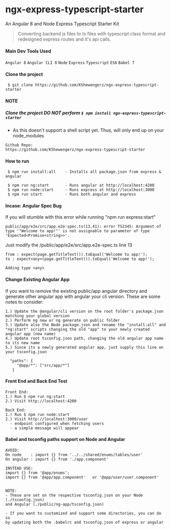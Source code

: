 # ngx-express-typescript-starter
An Angular 8 and Node Express Typescript Starter Kit

> Converting backend js files to ts files with typescript class format and redesigned express routes and it's api calls.


#### Main Dev Tools Used
`Angular 8` `Angular CLI 8` `Node` `Express` `Typescript` `ES6` `Babel 7`

#### Clone the project
` $ git clone https://github.com/KShewengerz/ngx-express-typescript-starter`

#### NOTE
##### Clone the project DO NOT perform `$ npm install ngx-express-typescript-starter` 
- As this doesn't support a shell script yet. Thus, will only end up on your node_modules


```
Github Repo:
https://github.com/KShewengerz/ngx-express-typescript-starter
```


#### How to run

````
 $ npm run install:all    - Installs all package.json from express & angular
 
 $ npm run ng:start       - Runs angular at http://localhost:4200
 $ npm run node:start     - Runs express at http://localhost:3000
 $ npm run start          - Runs both angular and express
````

#### Incase: Angular Spec Bug
If you will stumble with this error while running "npm run express:start"

```
public/app/e2e/src/app.e2e-spec.ts(13,41): error TS2345: Argument of type '"Welcome to app!"' is not assignable to parameter of type 'Expected<Promise<string>>'.
```

Just modify the /public/app/e2e/src/app.e2e-spec.ts line 13 

```
from : expect(page.getTitleText()).toEqual('Welcome to app!');
to : expect<any>(page.getTitleText()).toEqual('Welcome to app!');

Adding type <any>
```

#### Change Existing Angular App 
If you want to remove the existing public/app angular directory and generate other angular app with angular your cli version. These are some notes to consider:

```
1.) Update the @angular/cli version on the root folder's package.json matching your global version
2.) Perform ng new or ng generate on public folder
3.) Update also the Node package.json and rename the "install:all" and "ng:start" scripts changing the old "app" to your newly created angular app (new name) 
4.) Update root tsconfig.json path, changing the old angular app name to its new name
5.) Since its a newly generated angular app, just supply this line on your tsconfig.json
  
  "paths": {
     "@app/*": ["src/app/*"]
   }
```

#### Front End and Back End Test

```
Front End:
1.) Run $ npm run ng:start
2.) Visit http://localhost:4200

Back End:
1.) Run $ npm run node:start
2.) Visit http://localhost:3000/user 
  - endpoint configured when fetching users 
  - a simple message will appear
```

#### Babel and tsconfig paths support on Node and Angular

```
AVOID:
On node    : import {} from '../../shared/enums/tables/user'
On angular : import {} from './app.component'

INSTEAD USE:
import {} from '@app/enums';
import {} from '@app/app.component'   or '@app/user/user.component'


NOTE:
- These are set on the respective tsconfig.json on your Node (./tsconfig.json) 
and Angular (./public/ng-app/tsconfig.json)

- If you want to customized and support some directories, you can do so 
by updating both the .babelrc and tsconfig.json of express or angular
```
 

